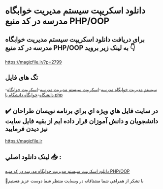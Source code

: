 # دانلود اسکریپت سیستم مدیریت خوابگاه مدرسه در کد منبع PHP/OOP

## برای دریافت دانلود اسکریپت سیستم مدیریت خوابگاه مدرسه در کد منبع PHP/OOP به لینک زیر بروید 👇

https://magicfile.ir/?p=2799

## تگ های فایل

-[سیستم مدیریت خوابگاه مدرسه](https://magicfile.ir/product/%d8%a7%d8%b3%da%a9%d8%b1%db%8c%d9%be%d8%aa%d8%b3%db%8c%d8%b3%d8%aa%d9%85-%d9%85%d8%af%db%8c%d8%b1%db%8c%d8%aa-%d8%ae%d9%88%d8%a7%d8%a8%da%af%d8%a7%d9%87-%d9%85%d8%af%d8%b1%d8%b3%d9%87-%d8%af%d8%b1-%da%a9%d8%af-php/)-[اسکریپت سیستم مدیریت مدرسه](https://magicfile.ir/product/%d8%a7%d8%b3%da%a9%d8%b1%db%8c%d9%be%d8%aa%d8%b3%db%8c%d8%b3%d8%aa%d9%85-%d9%85%d8%af%db%8c%d8%b1%db%8c%d8%aa-%d8%ae%d9%88%d8%a7%d8%a8%da%af%d8%a7%d9%87-%d9%85%d8%af%d8%b1%d8%b3%d9%87-%d8%af%d8%b1-%da%a9%d8%af-php/)-[اسکریپت خوابگاه دانشگاه](https://magicfile.ir/product/%d8%a7%d8%b3%da%a9%d8%b1%db%8c%d9%be%d8%aa%d8%b3%db%8c%d8%b3%d8%aa%d9%85-%d9%85%d8%af%db%8c%d8%b1%db%8c%d8%aa-%d8%ae%d9%88%d8%a7%d8%a8%da%af%d8%a7%d9%87-%d9%85%d8%af%d8%b1%d8%b3%d9%87-%d8%af%d8%b1-%da%a9%d8%af-php/)-[خوابگاه دانشگاه با php](https://magicfile.ir/product/%d8%a7%d8%b3%da%a9%d8%b1%db%8c%d9%be%d8%aa%d8%b3%db%8c%d8%b3%d8%aa%d9%85-%d9%85%d8%af%db%8c%d8%b1%db%8c%d8%aa-%d8%ae%d9%88%d8%a7%d8%a8%da%af%d8%a7%d9%87-%d9%85%d8%af%d8%b1%d8%b3%d9%87-%d8%af%d8%b1-%da%a9%d8%af-php/)

## ✔️ در سايت فايل هاي ويژه اي براي برنامه نويسان طراحان دانشجويان و دانش آموزان قرار داده ايم از بقيه فايل سايت نيز ديدن فرماييد

https://magicfile.ir


## لينک دانلود اصلي 📥 :

[دانلود اسکریپت سیستم مدیریت خوابگاه مدرسه در کد منبع PHP/OOP](https://magicfile.ir/product/%d8%a7%d8%b3%da%a9%d8%b1%db%8c%d9%be%d8%aa%d8%b3%db%8c%d8%b3%d8%aa%d9%85-%d9%85%d8%af%db%8c%d8%b1%db%8c%d8%aa-%d8%ae%d9%88%d8%a7%d8%a8%da%af%d8%a7%d9%87-%d9%85%d8%af%d8%b1%d8%b3%d9%87-%d8%af%d8%b1-%da%a9%d8%af-php/) 


🙏با تشکر از همراهي شما مشتاقانه در وبسایت منتظر شما دوست عزیز هستیم

